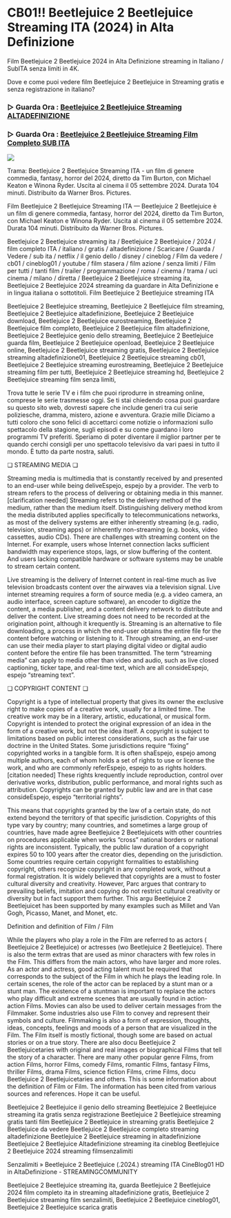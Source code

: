 # CB01!! Beetlejuice 2 Beetlejuice Streaming ITA (2024) in Alta Definizione

Film Beetlejuice 2 Beetlejuice 2024 in Alta Definizione streaming in Italiano / SubITA senza limiti in 4K.

Dove e come puoi vedere film Beetlejuice 2 Beetlejuice in Streaming gratis e senza registrazione in italiano?

### ▷ Guarda Ora : [Beetlejuice 2 Beetlejuice Streaming ALTADEFINIZIONE](https://t.co/A1AdoTQLKF)

### ▷ Guarda Ora : [Beetlejuice 2 Beetlejuice Streaming Film Completo SUB ITA](https://t.co/A1AdoTQLKF)

<p dir="auto"><a href="https://t.co/A1AdoTQLKF" title="BLURAY" rel="nofollow"><img src="https://i.imgur.com/jhNGoEt.gif" style="max-width: 100%;"></a></p>

Trama: Beetlejuice 2 Beetlejuice Streaming ITA - un film di genere commedia, fantasy, horror del 2024, diretto da Tim Burton, con Michael Keaton e Winona Ryder. Uscita al cinema il 05 settembre 2024. Durata 104 minuti. Distribuito da Warner Bros. Pictures.

Film Beetlejuice 2 Beetlejuice Streaming ITA — Beetlejuice 2 Beetlejuice è un film di genere commedia, fantasy, horror del 2024, diretto da Tim Burton, con Michael Keaton e Winona Ryder. Uscita al cinema il 05 settembre 2024. Durata 104 minuti. Distribuito da Warner Bros. Pictures.

Beetlejuice 2 Beetlejuice streaming ita / Beetlejuice 2 Beetlejuice / 2024 / film completo ITA / italiano / gratis / altadefinizione / Scaricare / Guarda / Vedere / sub ita / netflix / il genio dello / disney / cineblog / Film da vedere / cb01 / cineblog01 / youtube / film stasera / film azione / senza limiti / Film per tutti / tanti film / trailer / programmazione / roma / cinema / trama / uci cinema / milano / diretta / Beetlejuice 2 Beetlejuice streaming ita, Beetlejuice 2 Beetlejuice 2024 streaming da guardare in Alta Definizione e in lingua italiana o sottotitoli. Film Beetlejuice 2 Beetlejuice streaming ITA

Beetlejuice 2 Beetlejuice streaming, Beetlejuice 2 Beetlejuice film streaming, Beetlejuice 2 Beetlejuice altadefinizione, Beetlejuice 2 Beetlejuice download, Beetlejuice 2 Beetlejuice eurostreaming, Beetlejuice 2 Beetlejuice film completo, Beetlejuice 2 Beetlejuice film altadefinizione, Beetlejuice 2 Beetlejuice genio dello streaming, Beetlejuice 2 Beetlejuice guarda film, Beetlejuice 2 Beetlejuice openload, Beetlejuice 2 Beetlejuice online, Beetlejuice 2 Beetlejuice streaming gratis, Beetlejuice 2 Beetlejuice streaming altadefinizione01, Beetlejuice 2 Beetlejuice streaming cb01, Beetlejuice 2 Beetlejuice streaming eurostreaming, Beetlejuice 2 Beetlejuice streaming film per tutti, Beetlejuice 2 Beetlejuice streaming hd, Beetlejuice 2 Beetlejuice streaming film senza limiti,

Trova tutte le serie TV e i film che puoi riprodurre in streaming online, comprese le serie trasmesse oggi. Se ti stai chiedendo cosa puoi guardare su questo sito web, dovresti sapere che include generi tra cui serie poliziesche, dramma, mistero, azione e avventura. Grazie mille Diciamo a tutti coloro che sono felici di accettarci come notizie o informazioni sullo spettacolo della stagione, sugli episodi e su come guardano i loro programmi TV preferiti. Speriamo di poter diventare il miglior partner per te quando cerchi consigli per uno spettacolo televisivo da vari paesi in tutto il mondo. È tutto da parte nostra, saluti.

❏ STREAMING MEDIA ❏

Streaming media is multimedia that is constantly received by and presented to an end-user while being deliveEspejo, espejo by a provider. The verb to stream refers to the process of delivering or obtaining media in this manner.[clarification needed] Streaming refers to the delivery method of the medium, rather than the medium itself. Distinguishing delivery method krom the media distributed applies specifically to telecommunications networks, as most of the delivery systems are either inherently streaming (e.g. radio, television, streaming apps) or inherently non-streaming (e.g. books, video cassettes, audio CDs). There are challenges with streaming content on the Internet. For example, users whose Internet connection lacks sufficient bandwidth may experience stops, lags, or slow buffering of the content. And users lacking compatible hardware or software systems may be unable to stream certain content.

Live streaming is the delivery of Internet content in real-time much as live television broadcasts content over the airwaves via a television signal. Live internet streaming requires a form of source media (e.g. a video camera, an audio interface, screen capture software), an encoder to digitize the content, a media publisher, and a content delivery network to distribute and deliver the content. Live streaming does not need to be recorded at the origination point, although it krequently is. Streaming is an alternative to file downloading, a process in which the end-user obtains the entire file for the content before watching or listening to it. Through streaming, an end-user can use their media player to start playing digital video or digital audio content before the entire file has been transmitted. The term “streaming media” can apply to media other than video and audio, such as live closed captioning, ticker tape, and real-time text, which are all consideEspejo, espejo “streaming text”.

❏ COPYRIGHT CONTENT ❏

Copyright is a type of intellectual property that gives its owner the exclusive right to make copies of a creative work, usually for a limited time. The creative work may be in a literary, artistic, educational, or musical form. Copyright is intended to protect the original expression of an idea in the form of a creative work, but not the idea itself. A copyright is subject to limitations based on public interest considerations, such as the fair use doctrine in the United States. Some jurisdictions require “fixing” copyrighted works in a tangible form. It is often shaEspejo, espejo among multiple authors, each of whom holds a set of rights to use or license the work, and who are commonly referEspejo, espejo to as rights holders.[citation needed] These rights krequently include reproduction, control over derivative works, distribution, public performance, and moral rights such as attribution. Copyrights can be granted by public law and are in that case consideEspejo, espejo “territorial rights”.

This means that copyrights granted by the law of a certain state, do not extend beyond the territory of that specific jurisdiction. Copyrights of this type vary by country; many countries, and sometimes a large group of countries, have made agree Beetlejuice 2 Beetlejuicets with other countries on procedures applicable when works “cross” national borders or national rights are inconsistent. Typically, the public law duration of a copyright expires 50 to 100 years after the creator dies, depending on the jurisdiction. Some countries require certain copyright formalities to establishing copyright, others recognize copyright in any completed work, without a formal registration. It is widely believed that copyrights are a must to foster cultural diversity and creativity. However, Parc argues that contrary to prevailing beliefs, imitation and copying do not restrict cultural creativity or diversity but in fact support them further. This argu Beetlejuice 2 Beetlejuicet has been supported by many examples such as Millet and Van Gogh, Picasso, Manet, and Monet, etc.

Definition and definition of Film / Film

While the players who play a role in the Film are referred to as actors ( Beetlejuice 2 Beetlejuice) or actresses (wo Beetlejuice 2 Beetlejuice). There is also the term extras that are used as minor characters with few roles in the Film. This differs from the main actors, who have larger and more roles. As an actor and actress, good acting talent must be required that corresponds to the subject of the Film in which he plays the leading role. In certain scenes, the role of the actor can be replaced by a stunt man or a stunt man. The existence of a stuntman is important to replace the actors who play difficult and extreme scenes that are usually found in action-action Films. Movies can also be used to deliver certain messages from the Filmmaker. Some industries also use Film to convey and represent their symbols and culture. Filmmaking is also a form of expression, thoughts, ideas, concepts, feelings and moods of a person that are visualized in the Film. The Film itself is mostly fictional, though some are based on actual stories or on a true story. There are also docu Beetlejuice 2 Beetlejuicetaries with original and real images or biographical Films that tell the story of a character. There are many other popular genre Films, from action Films, horror Films, comedy Films, romantic Films, fantasy Films, thriller Films, drama Films, science fiction Films, crime Films, docu Beetlejuice 2 Beetlejuicetaries and others. This is some information about the definition of Film or Film. The information has been cited from various sources and references. Hope it can be useful.

Beetlejuice 2 Beetlejuice il genio dello streaming
Beetlejuice 2 Beetlejuice streaming ita gratis senza registrazione
Beetlejuice 2 Beetlejuice streaming gratis tanti film
Beetlejuice 2 Beetlejuice in streaming gratis
Beetlejuice 2 Beetlejuice da vedere
Beetlejuice 2 Beetlejuice completo streaming altadefinizione
Beetlejuice 2 Beetlejuice streaming in altadefinizione
Beetlejuice 2 Beetlejuice Altadefinizione streaming ita cineblog
Beetlejuice 2 Beetlejuice 2024 streaming filmsenzalimiti

Senzalimiti » Beetlejuice 2 Beetlejuice (.2024.) streaming ITA CineBlog01 HD in AltaDefinizione - STREAMINGCOMMUNITY

Beetlejuice 2 Beetlejuice streaming ita, guarda Beetlejuice 2 Beetlejuice 2024 film completo ita in streaming altadefinizione gratis, Beetlejuice 2 Beetlejuice streaming film senzalimiti, Beetlejuice 2 Beetlejuice cineblog01, Beetlejuice 2 Beetlejuice scarica gratis
